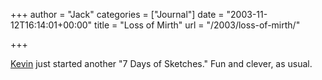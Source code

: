 +++
author = "Jack"
categories = ["Journal"]
date = "2003-11-12T16:14:01+00:00"
title = "Loss of Mirth"
url = "/2003/loss-of-mirth/"

+++

[Kevin][1] just started another "7 Days of Sketches." Fun and clever, as usual.

 [1]: http://www.diseasedwits.com/index.php?entry=/drawings/andrea_acute_s_winter.txt "k's diseased wits"